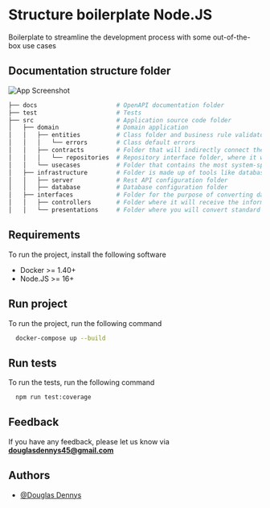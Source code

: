 # Structure boilerplate Node.JS

Boilerplate to streamline the development process with some out-of-the-box use cases

## Documentation structure folder
![App Screenshot](https://blog.cleancoder.com/uncle-bob/images/2012-08-13-the-clean-architecture/CleanArchitecture.jpg)

```bash
├── docs                      # OpenAPI documentation folder
├── test                      # Tests
├── src                       # Application source code folder
│   ├── domain                # Domain application  
│   │   ├── entities          # Class folder and business rule validators
│   │   │   └── errors        # Class default errors
│   │   ├── contracts         # Folder that will indirectly connect the business layer with the external layer
│   │   │   └── repositories  # Repository interface folder, where it will link the business layer with the external layer
│   │   └── usecases          # Folder that contains the most system-specific business rules. This is where all the system use cases are implemented
│   ├── infrastructure        # Folder is made up of tools like database, UI, etc. In this layer, the idea is to have as little code as possible, just enough to interconnect the layers and inject the necessary implementations into the inner layers.
│   │   ├── server            # Rest API configuration folder
│   │   ├── database          # Database configuration folder
│   ├── interfaces            # Folder for the purpose of converting data in the most accessible and convenient way possible for the entities and use cases
│   │   ├── controllers       # Folder where it will receive the information formatted by the presentation and will process the use case information
│   │   └── presentations     # Folder where you will convert standard input and output data
```

## Requirements

To run the project, install the following software

* Docker >= 1.40+
* Node.JS >= 16+

## Run project

To run the project, run the following command

```bash
  docker-compose up --build
```

## Run tests

To run the tests, run the following command

```bash
  npm run test:coverage
```

## Feedback

If you have any feedback, please let us know via **douglasdennys45@gmail.com**

## Authors

- [@Douglas Dennys](https://www.github.com/douglasdennys45)
